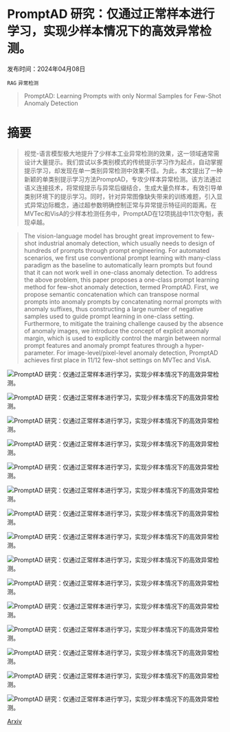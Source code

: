 # PromptAD 研究：仅通过正常样本进行学习，实现少样本情况下的高效异常检测。

发布时间：2024年04月08日

`RAG` `异常检测`

> PromptAD: Learning Prompts with only Normal Samples for Few-Shot Anomaly Detection

# 摘要

> 视觉-语言模型极大地提升了少样本工业异常检测的效果，这一领域通常需设计大量提示。我们尝试以多类别模式的传统提示学习作为起点，自动掌握提示学习，却发现在单一类别异常检测中效果不佳。为此，本文提出了一种新颖的单类别提示学习方法PromptAD，专攻少样本异常检测。该方法通过语义连接技术，将常规提示与异常后缀结合，生成大量负样本，有效引导单类别环境下的提示学习。同时，针对异常图像缺失带来的训练难题，引入显式异常边际概念，通过超参数明确控制正常与异常提示特征间的距离。在MVTec和VisA的少样本检测任务中，PromptAD在12项挑战中11次夺魁，表现卓越。

> The vision-language model has brought great improvement to few-shot industrial anomaly detection, which usually needs to design of hundreds of prompts through prompt engineering. For automated scenarios, we first use conventional prompt learning with many-class paradigm as the baseline to automatically learn prompts but found that it can not work well in one-class anomaly detection. To address the above problem, this paper proposes a one-class prompt learning method for few-shot anomaly detection, termed PromptAD. First, we propose semantic concatenation which can transpose normal prompts into anomaly prompts by concatenating normal prompts with anomaly suffixes, thus constructing a large number of negative samples used to guide prompt learning in one-class setting. Furthermore, to mitigate the training challenge caused by the absence of anomaly images, we introduce the concept of explicit anomaly margin, which is used to explicitly control the margin between normal prompt features and anomaly prompt features through a hyper-parameter. For image-level/pixel-level anomaly detection, PromptAD achieves first place in 11/12 few-shot settings on MVTec and VisA.

![PromptAD 研究：仅通过正常样本进行学习，实现少样本情况下的高效异常检测。](../../../paper_images/2404.05231/x1.png)

![PromptAD 研究：仅通过正常样本进行学习，实现少样本情况下的高效异常检测。](../../../paper_images/2404.05231/x2.png)

![PromptAD 研究：仅通过正常样本进行学习，实现少样本情况下的高效异常检测。](../../../paper_images/2404.05231/x3.png)

![PromptAD 研究：仅通过正常样本进行学习，实现少样本情况下的高效异常检测。](../../../paper_images/2404.05231/x4.png)

![PromptAD 研究：仅通过正常样本进行学习，实现少样本情况下的高效异常检测。](../../../paper_images/2404.05231/x5.png)

![PromptAD 研究：仅通过正常样本进行学习，实现少样本情况下的高效异常检测。](../../../paper_images/2404.05231/x6.png)

![PromptAD 研究：仅通过正常样本进行学习，实现少样本情况下的高效异常检测。](../../../paper_images/2404.05231/x7.png)

![PromptAD 研究：仅通过正常样本进行学习，实现少样本情况下的高效异常检测。](../../../paper_images/2404.05231/x8.png)

![PromptAD 研究：仅通过正常样本进行学习，实现少样本情况下的高效异常检测。](../../../paper_images/2404.05231/x9.png)

![PromptAD 研究：仅通过正常样本进行学习，实现少样本情况下的高效异常检测。](../../../paper_images/2404.05231/x10.png)

![PromptAD 研究：仅通过正常样本进行学习，实现少样本情况下的高效异常检测。](../../../paper_images/2404.05231/x11.png)

![PromptAD 研究：仅通过正常样本进行学习，实现少样本情况下的高效异常检测。](../../../paper_images/2404.05231/x12.png)

![PromptAD 研究：仅通过正常样本进行学习，实现少样本情况下的高效异常检测。](../../../paper_images/2404.05231/x13.png)

![PromptAD 研究：仅通过正常样本进行学习，实现少样本情况下的高效异常检测。](../../../paper_images/2404.05231/x14.png)

![PromptAD 研究：仅通过正常样本进行学习，实现少样本情况下的高效异常检测。](../../../paper_images/2404.05231/x15.png)

[Arxiv](https://arxiv.org/abs/2404.05231)